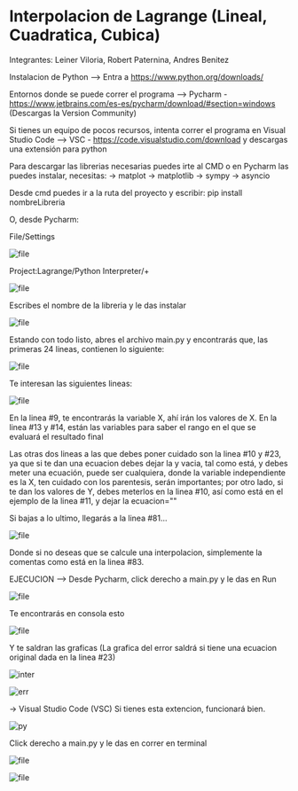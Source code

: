 # Interpolacion de Lagrange (Lineal, Cuadratica, Cubica)
Integrantes: Leiner Viloria, Robert Paternina, Andres Benitez

Instalacion de Python
--> Entra a https://www.python.org/downloads/

Entornos donde se puede correr el programa
--> Pycharm - https://www.jetbrains.com/es-es/pycharm/download/#section=windows (Descargas la Version Community)

Si tienes un equipo de pocos recursos, intenta correr el programa en Visual Studio Code
--> VSC - https://code.visualstudio.com/download y descargas una extensión para python

Para descargar las librerias necesarias puedes irte al CMD o en Pycharm las puedes instalar, necesitas:
-> matplot
-> matplotlib
-> sympy
-> asyncio

Desde cmd puedes ir a la ruta del proyecto y escribir: pip install nombreLibreria

O, desde Pycharm:

File/Settings

![file](https://user-images.githubusercontent.com/88936718/170803338-cf056ea3-f28a-46fd-baed-f86ba725433e.png)

Project:Lagrange/Python Interpreter/+

![file](https://user-images.githubusercontent.com/88936718/170803380-ff743005-6a83-4181-a007-e21b775440d2.png)

Escribes el nombre de la libreria y le das instalar

![file](https://user-images.githubusercontent.com/88936718/170803412-02c23aa3-90ed-4655-842b-50f262a31c86.png)

Estando con todo listo, abres el archivo main.py y encontrarás que, las primeras 24 lineas, contienen lo siguiente:

![file](https://user-images.githubusercontent.com/88936718/170803480-9370db85-461a-45b4-947f-bbd6f48168c7.png)

Te interesan las siguientes lineas:

![file](https://user-images.githubusercontent.com/88936718/170803537-7b73d886-3074-4838-ac92-ef23c4b22a9f.png)

En la linea #9, te encontrarás la variable X, ahí irán los valores de X.
En la linea #13 y #14, están las variables para saber el rango en el que se evaluará el resultado final

Las otras dos lineas a las que debes poner cuidado son la linea #10 y #23, ya que si te dan una ecuacion debes dejar la y vacia, tal como está, y debes meter una ecuación, puede ser cualquiera, donde la variable independiente es la X, ten cuidado con los parentesis, serán importantes; por otro lado, si te dan los valores de Y, debes meterlos en la linea #10, así como está en el ejemplo de la linea #11, y dejar la ecuacion=""

Si bajas a lo ultimo, llegarás a la linea #81...

![file](https://user-images.githubusercontent.com/88936718/170803735-2abda593-d40c-412e-b320-4f40d50a157f.png)

Donde si no deseas que se calcule una interpolacion, simplemente la comentas como está en la linea #83.

EJECUCION
--> Desde Pycharm, click derecho a main.py y le das en Run

![file](https://user-images.githubusercontent.com/88936718/170803816-bea9c20d-2341-4e1a-a74e-dbbc34c8455f.png)

Te encontrarás en consola esto

![file](https://user-images.githubusercontent.com/88936718/170803879-9c61c17d-37c9-4917-b349-692707c938cd.png)

Y te saldran las graficas (La grafica del error saldrá si tiene una ecuacion original dada en la linea #23)

![inter](https://user-images.githubusercontent.com/88936718/170803905-20b645bf-7dac-4d33-b300-cfe3e3a4d25b.png)

![err](https://user-images.githubusercontent.com/88936718/170803909-59ceaec9-603b-49df-baca-5b596e7259d6.png)


-> Visual Studio Code (VSC)
Si tienes esta extencion, funcionará bien.

![py](https://user-images.githubusercontent.com/88936718/170803987-87147f33-86d9-4b55-ba5b-c9758aee7fd4.png)

Click derecho a main.py y le das en correr en terminal

![file](https://user-images.githubusercontent.com/88936718/170804036-0c04e87d-5a88-440d-a4ad-0e43f1771b01.png)

![file](https://user-images.githubusercontent.com/88936718/170804065-49639d99-ad06-4f69-9bfe-72bef8944b6f.png)



